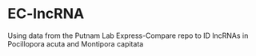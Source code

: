 # EC-lncRNA
Using data from the Putnam Lab Express-Compare repo to ID lncRNAs in Pocillopora acuta and Montipora capitata
